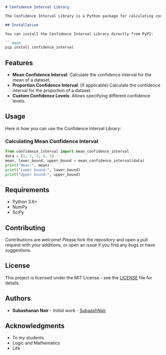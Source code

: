 ```markdown
# Confidence Interval Library

The Confidence Interval Library is a Python package for calculating confidence intervals for various statistical metrics. This library simplifies the process of estimating the confidence intervals around a sample mean, proportion, or other statistical estimates.

## Installation

You can install the Confidence Interval Library directly from PyPI:

```bash
pip install confidence_interval
```

## Features

- **Mean Confidence Interval**: Calculate the confidence interval for the mean of a dataset.
- **Proportion Confidence Interval**: (If applicable) Calculate the confidence interval for the proportion of a dataset.
- **Custom Confidence Levels**: Allows specifying different confidence levels.

## Usage

Here is how you can use the Confidence Interval Library:

### Calculating Mean Confidence Interval

```python
from confidence_interval import mean_confidence_interval
data = [1, 2, 3, 4, 5]
mean, lower_bound, upper_bound = mean_confidence_interval(data)
print("Mean:", mean)
print("Lower bound:", lower_bound)
print("Upper bound:", upper_bound)
```

## Requirements

- Python 3.6+
- NumPy
- SciPy

## Contributing

Contributions are welcome! Please fork the repository and open a pull request with your additions, or open an issue if you find any bugs or have suggestions.

## License

This project is licensed under the MIT License - see the [LICENSE](LICENSE) file for details.

## Authors

- **Subashanan Nair** - *Initial work* - [SubaashNair](https://github.com/SubaashNair)

## Acknowledgments

- To my students
- Logic and Mathematics
- Life
```

